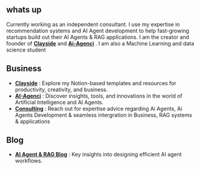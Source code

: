 ##  whats up

Currently working as an independent consultant. I use my expertise in recommendation systems and AI Agent development to help fast-growing startups build out their AI Agents & RAG applications.
I am the creator and founder of **[Clayside](https://clayside.co)** and  **[Ai-Agenci](https://ai-agenci.com)** . I am also a Machine Learning and data science student

##  Business
- **[Clayside](https://clayside.co)** : Explore my Notion-based templates and resources for productivity, creativity, and business.
- **[AI-Agenci](https://ai-agenci.com)** : Discover insights, tools, and innovations in the world of Artificial Intelligence and AI Agents.
- **[Consulting](https://Consulting.ai-agenci.com)** : Reach out for expertise advice regarding Ai Agents, Ai Agents Development & seamless intergration in Business, RAG systems & applications

##  Blog
- **[AI Agent & RAG Blog](https://blog.ai-agenci.com)** : Key insights into designing efficient AI agent workflows.
       
